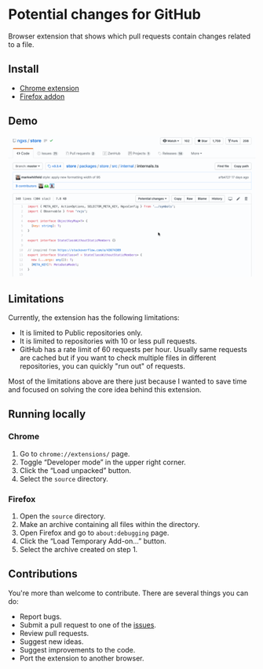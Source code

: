 # Potential changes for GitHub

Browser extension that shows which pull requests contain changes related to a file.

## Install

* [Chrome extension](https://chrome.google.com/webstore/detail/potential-changes-for-git/neehipoljbecacjcgcceflmlikiadkob)
* [Firefox addon](https://addons.mozilla.org/en-US/firefox/addon/potential-changes-for-github/)

## Demo 

![Demo](demo.gif)

## Limitations

Currently, the extension has the following limitations:
- It is limited to Public repositories only.
- It is limited to repositories with 10 or less pull requests.
- GitHub has a rate limit of 60 requests per hour. Usually same requests are cached but if you want to check multiple files in different repositories, you can quickly "run out" of requests.

Most of the limitations above are there just because I wanted to save time and focused on solving the core idea behind this extension.

## Running locally

### Chrome

1. Go to `chrome://extensions/` page.
2. Toggle “Developer mode” in the upper right corner.
3. Click the “Load unpacked” button.
4. Select the `source` directory.

### Firefox

1. Open the `source` directory.
2. Make an archive containing all files within the directory.
3. Open Firefox and go to `about:debugging` page.
4. Click the “Load Temporary Add-on...” button.
5. Select the archive created on step 1.

## Contributions

You're more than welcome to contribute. There are several things you can do:

* Report bugs.
* Submit a pull request to one of the [issues](https://github.com/dzhavat/potential-changes-for-github/issues).
* Review pull requests.
* Suggest new ideas.
* Suggest improvements to the code.
* Port the extension to another browser.
